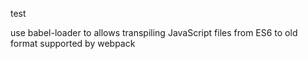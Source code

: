 test

use babel-loader to allows transpiling JavaScript files from ES6 to old format supported by webpack
